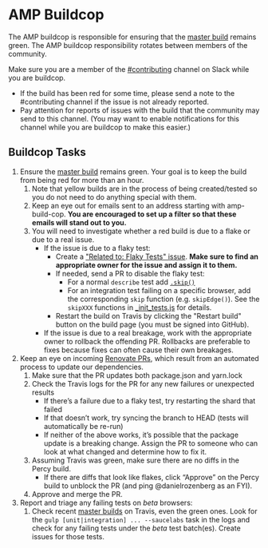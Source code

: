 # AMP Buildcop

The AMP buildcop is responsible for ensuring that the [master build](https://travis-ci.org/ampproject/amphtml/branches) remains green.  The AMP buildcop responsibility rotates between members of the community.

Make sure you are a member of the [#contributing](https://amphtml.slack.com/messages/C9HRJ1GPN) channel on Slack while you are buildcop.
- If the build has been red for some time, please send a note to the #contributing channel if the issue is not already reported.
- Pay attention for reports of issues with the build that the community may send to this channel.  (You may want to enable notifications for this channel while you are buildcop to make this easier.)

## Buildcop Tasks

1. Ensure the [master build](https://travis-ci.org/ampproject/amphtml/branches) remains green.  Your goal is to keep the build from being red for more than an hour.
    1.  Note that yellow builds are in the process of being created/tested so you do not need to do anything special with them.
    2.  Keep an eye out for emails sent to an address starting with amp-build-cop.  **You are encouraged to set up a filter so that these emails will stand out to you.**
    3.  You will need to investigate whether a red build is due to a flake or due to a real issue.
        *   If the issue is due to a flaky test:
            *   Create a ["Related to: Flaky Tests" issue](https://github.com/ampproject/amphtml/issues?q=is%3Aopen+is%3Aissue+label%3A%22Related+to%3A+Flaky+Tests%22).  **Make sure to find an appropriate owner for the issue and assign it to them.**
            *   If needed, send a PR to disable the flaky test:
                *   For a normal `describe` test add [`.skip()`](https://mochajs.org/#inclusive-tests)
                *   For an integration test failing on a specific browser, add the corresponding `skip` function (e.g. `skipEdge()`).  See the `skipXXX` functions in [_init_tests.js](https://github.com/ampproject/amphtml/blob/master/test/_init_tests.js) for details.
            *   Restart the build on Travis by clicking the "Restart build" button on the build page (you must be signed into GitHub).
        *   If the issue is due to a real breakage, work with the appropriate owner to rollback the offending PR.  Rollbacks are preferable to fixes because fixes can often cause their own breakages.
2.  Keep an eye on incoming [Renovate PRs](https://github.com/ampproject/amphtml/pulls/renovate-bot), which result from an automated process to update our dependencies.
    1.  Make sure that the PR updates both package.json and yarn.lock
    2.  Check the Travis logs for the PR for any new failures or unexpected results
        *   If there’s a failure due to a flaky test, try restarting the shard that failed
        *   If that doesn’t work, try syncing the branch to HEAD (tests will automatically be re-run)
        *   If neither of the above works, it’s possible that the package update is a breaking change. Assign the PR to someone who can look at what changed and determine how to fix it.
    3.  Assuming Travis was green, make sure there are no diffs in the Percy build.
        *   If there are diffs that look like flakes, click “Approve” on the Percy build to unblock the PR (and ping @danielrozenberg as an FYI).
    4.  Approve and merge the PR.
3.  Report and triage any failing tests on *beta* browsers:
    1.  Check recent [master builds](https://travis-ci.org/ampproject/amphtml/branches) on Travis, even the green ones. Look for the `gulp [unit|integration] ... --saucelabs` task in the logs and check for any failing tests under the *beta* test batch(es). Create issues for those tests.
